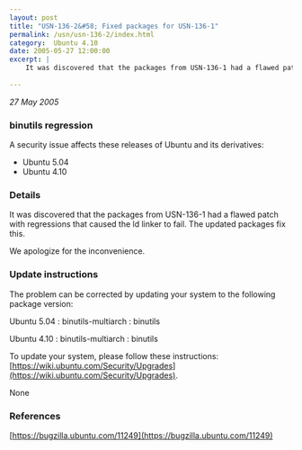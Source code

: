 ```yaml
---
layout: post
title: "USN-136-2&#58; Fixed packages for USN-136-1"
permalink: /usn/usn-136-2/index.html
category:  Ubuntu 4.10
date: 2005-05-27 12:00:00
excerpt: |
    It was discovered that the packages from USN-136-1 had a flawed patch with regressions that caused the ld linker to fail. The updated packages fix this.
    
--- 
```

 
 

*27 May 2005*

### binutils regression

A security issue affects these releases of Ubuntu and its derivatives:

* Ubuntu 5.04
* Ubuntu 4.10

### Details

It was discovered that the packages from USN-136-1 had a flawed patch with regressions that caused the ld linker to fail. The updated packages fix this.

We apologize for the inconvenience.

### Update instructions

The problem can be corrected by updating your system to the following package version:

Ubuntu 5.04
 : binutils-multiarch 
 : binutils 

Ubuntu 4.10
 : binutils-multiarch 
 : binutils 

To update your system, please follow these instructions: [https://wiki.ubuntu.com/Security/Upgrades](https://wiki.ubuntu.com/Security/Upgrades).

None

### References

 
 [https://bugzilla.ubuntu.com/11249](https://bugzilla.ubuntu.com/11249)
 

